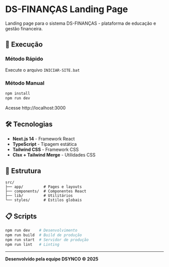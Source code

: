# DS-FINANÇAS Landing Page

Landing page para o sistema DS-FINANÇAS - plataforma de educação e gestão financeira.

## 🚀 Execução

### Método Rápido

Execute o arquivo `INICIAR-SITE.bat`

### Método Manual

```bash
npm install
npm run dev
```

Acesse http://localhost:3000

## 🛠 Tecnologias

- **Next.js 14** - Framework React
- **TypeScript** - Tipagem estática
- **Tailwind CSS** - Framework CSS
- **Clsx + Tailwind Merge** - Utilidades CSS

## 📁 Estrutura

```
src/
├── app/         # Pages e layouts
├── components/  # Componentes React
├── lib/         # Utilitários
└── styles/      # Estilos globais
```

## 📋 Scripts

```bash
npm run dev    # Desenvolvimento
npm run build  # Build de produção
npm run start  # Servidor de produção
npm run lint   # Linting
```

---

**Desenvolvido pela equipe DSYNCO © 2025**
